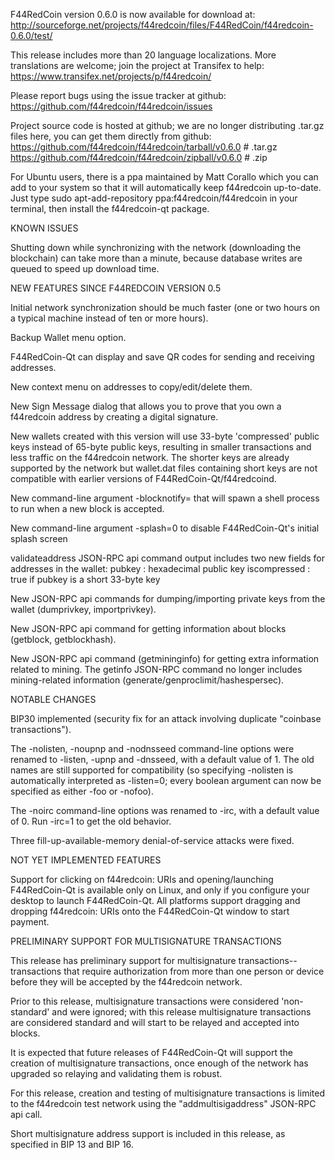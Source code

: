 F44RedCoin version 0.6.0 is now available for download at:
http://sourceforge.net/projects/f44redcoin/files/F44RedCoin/f44redcoin-0.6.0/test/

This release includes more than 20 language localizations.
More translations are welcome; join the
project at Transifex to help:
https://www.transifex.net/projects/p/f44redcoin/

Please report bugs using the issue tracker at github:
https://github.com/f44redcoin/f44redcoin/issues

Project source code is hosted at github; we are no longer
distributing .tar.gz files here, you can get them
directly from github:
https://github.com/f44redcoin/f44redcoin/tarball/v0.6.0  # .tar.gz
https://github.com/f44redcoin/f44redcoin/zipball/v0.6.0  # .zip

For Ubuntu users, there is a ppa maintained by Matt Corallo which
you can add to your system so that it will automatically keep
f44redcoin up-to-date.  Just type
sudo apt-add-repository ppa:f44redcoin/f44redcoin
in your terminal, then install the f44redcoin-qt package.


KNOWN ISSUES

Shutting down while synchronizing with the network
(downloading the blockchain) can take more than a minute,
because database writes are queued to speed up download
time.


NEW FEATURES SINCE F44REDCOIN VERSION 0.5

Initial network synchronization should be much faster
(one or two hours on a typical machine instead of ten or more
hours).

Backup Wallet menu option.

F44RedCoin-Qt can display and save QR codes for sending
and receiving addresses.

New context menu on addresses to copy/edit/delete them.

New Sign Message dialog that allows you to prove that you
own a f44redcoin address by creating a digital
signature.

New wallets created with this version will
use 33-byte 'compressed' public keys instead of
65-byte public keys, resulting in smaller
transactions and less traffic on the f44redcoin
network. The shorter keys are already supported
by the network but wallet.dat files containing
short keys are not compatible with earlier
versions of F44RedCoin-Qt/f44redcoind.

New command-line argument -blocknotify=<command>
that will spawn a shell process to run <command> 
when a new block is accepted.

New command-line argument -splash=0 to disable
F44RedCoin-Qt's initial splash screen

validateaddress JSON-RPC api command output includes
two new fields for addresses in the wallet:
pubkey : hexadecimal public key
iscompressed : true if pubkey is a short 33-byte key

New JSON-RPC api commands for dumping/importing
private keys from the wallet (dumprivkey, importprivkey).

New JSON-RPC api command for getting information about
blocks (getblock, getblockhash).

New JSON-RPC api command (getmininginfo) for getting
extra information related to mining. The getinfo
JSON-RPC command no longer includes mining-related
information (generate/genproclimit/hashespersec).



NOTABLE CHANGES

BIP30 implemented (security fix for an attack involving
duplicate "coinbase transactions").

The -nolisten, -noupnp and -nodnsseed command-line
options were renamed to -listen, -upnp and -dnsseed,
with a default value of 1. The old names are still
supported for compatibility (so specifying -nolisten
is automatically interpreted as -listen=0; every
boolean argument can now be specified as either
-foo or -nofoo).

The -noirc command-line options was renamed to
-irc, with a default value of 0. Run -irc=1 to
get the old behavior.

Three fill-up-available-memory denial-of-service
attacks were fixed.


NOT YET IMPLEMENTED FEATURES

Support for clicking on f44redcoin: URIs and
opening/launching F44RedCoin-Qt is available only on Linux,
and only if you configure your desktop to launch
F44RedCoin-Qt. All platforms support dragging and dropping
f44redcoin: URIs onto the F44RedCoin-Qt window to start
payment.


PRELIMINARY SUPPORT FOR MULTISIGNATURE TRANSACTIONS

This release has preliminary support for multisignature
transactions-- transactions that require authorization
from more than one person or device before they
will be accepted by the f44redcoin network.

Prior to this release, multisignature transactions
were considered 'non-standard' and were ignored;
with this release multisignature transactions are
considered standard and will start to be relayed
and accepted into blocks.

It is expected that future releases of F44RedCoin-Qt
will support the creation of multisignature transactions,
once enough of the network has upgraded so relaying
and validating them is robust.

For this release, creation and testing of multisignature
transactions is limited to the f44redcoin test network using
the "addmultisigaddress" JSON-RPC api call.

Short multisignature address support is included in this
release, as specified in BIP 13 and BIP 16.
